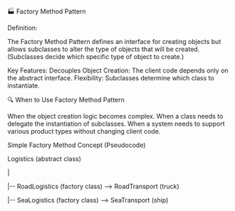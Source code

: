 🏭 Factory Method Pattern


Definition:

The Factory Method Pattern defines an interface for creating objects but allows subclasses to alter the type of objects that will be created. (Subclasses decide which specific type of object to create.)

Key Features:
Decouples Object Creation: The client code depends only on the abstract interface.
Flexibility: Subclasses determine which class to instantiate.

🔍 When to Use Factory Method Pattern

When the object creation logic becomes complex.
When a class needs to delegate the instantiation of subclasses.
When a system needs to support various product types without changing client code.

Simple Factory Method Concept (Pseudocode)

Logistics (abstract class) 

| 

|-- RoadLogistics (factory class) --> RoadTransport (truck) 

|-- SeaLogistics (factory class) --> SeaTransport (ship)
